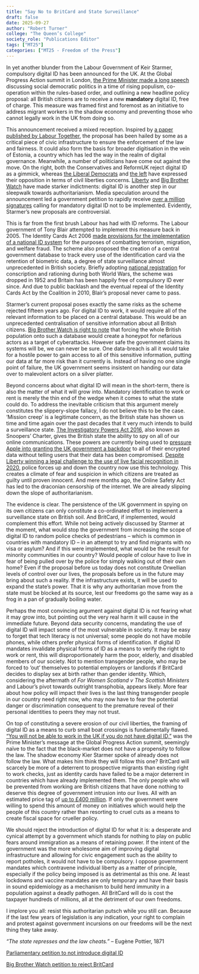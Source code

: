 ```yaml
---
title: "Say No to BritCard and State Surveillance"
draft: false
date: 2025-09-27
author: "Robert Turner"
college: "The Queen’s College"
society_role: "Publications Editor"
tags: ["MT25"]
categories: ["MT25 - Freedom of the Press"]
---
```


In yet another blunder from the Labour Government of Keir Starmer, compulsory digital ID has been announced for the UK. <!--more--> At the Global Progress Action summit in London, [the Prime Minister made a long speech]( https://www.youtube.com/live/5gDAIyAwtxo?si=UoBNSMbda4pFl8pS) discussing social democratic politics in a time of rising populism, co-operation within the rules-based order, and outlining a new headline policy proposal: all British citizens are to receive a new **mandatory** digital ID, free of charge. This measure was framed first and foremost as an initiative to address migrant workers in the shadow economy and preventing those who cannot legally work in the UK from doing so.

This announcement received a mixed reception. Inspired by [a paper published by Labour Together]( https://www.labourtogether.uk/all-reports/britcard), the proposal has been hailed by some as a critical piece of civic infrastructure to ensure the enforcement of the law and fairness. It could also form the basis for broader digitisation in the vein of Estonia, a country which has led the way in the realm of digital governance. Meanwhile, a number of politicians have come out against the move. On the right, both the Conservatives and ReformUK reject digital ID as a gimmick, whereas [the Liberal Democrats](https://www.instagram.com/p/DPELuJMj-6u/) and [the left]( https://www.instagram.com/p/DPCCU69DN0-/) have expressed their opposition in terms of civil liberties concerns. [Liberty]( https://www.libertyhumanrights.org.uk/issue/digital-id-liberty-position/) and [Big Brother Watch]( https://bigbrotherwatch.org.uk/campaigns/no2digitalid/) have made starker indictments: digital ID is another step in our sleepwalk towards authoritarianism. Media speculation around the announcement led a government petition to rapidly receive [over a million signatures]( https://petition.parliament.uk/petitions/730194) calling for mandatory digital ID not to be implemented. Evidently, Starmer’s new proposals are controversial.

This is far from the first brush Labour has had with ID reforms. The Labour government of Tony Blair attempted to implement this measure back in 2005. The Identity Cards Act 2006 [made provisions for the implementation of a national ID system]( https://www.libertyhumanrights.org.uk/issue/digital-id-liberty-position/) for the purposes of combatting terrorism, migration, and welfare fraud. The scheme also proposed the creation of a central government database to track every use of the identification card via the retention of biometric data, a degree of state surveillance almost unprecedented in British society. Briefly adopting [national registration]( https://www.iwm.org.uk/research/tracing-your-family-history/tracing-your-home-front-family-history/national-registration) for conscription and rationing during both World Wars, the scheme was dropped in 1952 and Britain has been happily free of compulsory ID ever since. And due to public backlash and the eventual repeal of the Identity Cards Act by the Coalition in 2010, Blair’s proposal never came to pass.

Starmer’s current proposal poses exactly the same risks as the scheme rejected fifteen years ago. For digital ID to work, it would require all of the relevant information to be placed on a central database. This would be an unprecedented centralisation of sensitive information about all British citizens. [Big Brother Watch is right to note]( https://bigbrotherwatch.org.uk/campaigns/no2digitalid/) that forcing the whole British population onto such a database would create a honeypot for nefarious actors as a target of cyberattacks. However safe the government claims its systems will be, we can never be sure. One data-breach is all it would take for a hostile power to gain access to all of this sensitive information, putting our data at far more risk than it currently is. Instead of having no one single point of failure, the UK government seems insistent on handing our data over to malevolent actors on a silver platter.

Beyond concerns about what digital ID will mean in the short-term, there is also the matter of what it will grow into. Mandatory identification to work or rent is merely the thin end of the wedge when it comes to what the state could do. To address the inevitable criticism that this argument merely constitutes the slippery-slope fallacy, I do not believe this to be the case. ‘Mission creep’ is a legitimate concern, as the British state has shown us time and time again over the past decades that it very much intends to build a surveillance state. [The Investigatory Powers Act 2016]( https://www.libertyhumanrights.org.uk/fundamental/mass-surveillance-snoopers-charter/), also known as Snoopers’ Charter, gives the British state the ability to spy on all of our online communications. These powers are currently being used to [pressure Apple into granting the UK government a backdoor]( https://www.theverge.com/news/608145/apple-uk-icloud-encrypted-backups-spying-snoopers-charter) to all of their encrypted data without telling users that their data has been compromised. [Despite Liberty winning a legal challenge to the use of live facial recognition in 2020]( https://www.libertyhumanrights.org.uk/fundamental/facial-recognition/), police forces up and down the country now use this technology. This creates a climate of fear and suspicion in which citizens are treated as guilty until proven innocent. And mere months ago, the Online Safety Act has led to the draconian censorship of the internet. We are already slipping down the slope of authoritarianism.

The evidence is clear. The persistence of the UK government in spying on its own citizens can only constitute a co-ordinated effort to implement a surveillance state on British soil. And BritCard, if implemented, would complement this effort. While not being actively discussed by Starmer at the moment, what would stop the government from increasing the scope of digital ID to random police checks of pedestrians – which is common in countries with mandatory ID – in an attempt to try and find migrants with no visa or asylum? And if this were implemented, what would be the result for minority communities in our country? Would people of colour have to live in fear of being pulled over by the police for simply walking out of their own home? Even if the proposal before us today does not constitute Orwellian levels of control over our lives, the proposals before us in the future may bring about such a reality. If the infrastructure exists, it will be used to expand the state’s power. That it is why any authoritarian move from the state must be blocked at its source, lest our freedoms go the same way as a frog in a pan of gradually boiling water.

Perhaps the most convincing argument against digital ID is not fearing what it may grow into, but pointing out the very real harm it will cause in the immediate future. Beyond data security concerns, mandating the use of digital ID will  impact some of the most vulnerable in society. It may be easy to forget that tech literacy is not universal; some people do not have mobile phones, while others prefer physical forms of identification. If digital ID mandates invalidate physical forms of ID as a means to verify the right to work or rent, this will disproportionately harm the poor, elderly, and disabled members of our society. Not to mention transgender people, who may be forced to ‘out’ themselves to potential employers or landlords if BritCard decides to display sex at birth rather than gender identity. Which, considering the aftermath of *For Women Scotland v The Scottish Ministers* and Labour’s pivot towards outright transphobia, appears likely. More fear about how policy will impact their lives is the last thing transgender people in our country need right now, who may now have to fear the potential danger or discrimination consequent to the premature reveal of their personal identities to peers they may not trust.

On top of constituting a severe erosion of our civil liberties, the framing of digital ID as a means to curb small boat crossings is fundamentally flawed. [“You will not be able to work in the UK if you do not have digital ID,”]( https://www.youtube.com/live/5gDAIyAwtxo?si=UoBNSMbda4pFl8pS) was the Prime Minister’s message at the Global Progress Action summit, seemingly naïve to the fact that the black-market does not have a propensity to follow the law. The shadow economy Kier Starmer spoke of already does not follow the law. What makes him think they will follow this one? BritCard will scarcely be more of a deterrent to prospective migrants than existing right to work checks, just as identity cards have failed to be a major deterrent in countries which have already implemented them. The only people who will be prevented from working are British citizens that have done nothing to deserve this degree of government intrusion into our lives. All with an estimated price tag of [up to £400 million]( https://www.labourtogether.uk/all-reports/britcard). If only the government were willing to spend this amount of money on initiatives which would help the people of this country rather than resorting to cruel cuts as a means to create fiscal space for crueller policy.

We should reject the introduction of digital ID for what it is: a desperate and cynical attempt by a government which stands for nothing to play on public fears around immigration as a means of retaining power. If the intent of the government was the more wholesome aim of improving digital infrastructure and allowing for civic engagement such as the ability to report potholes, it would not have to be compulsory. I oppose government mandates which contravene individual liberty as a matter of principle, especially if the policy being imposed is as detrimental as this one. At least lockdowns and vaccine mandates are only temporary and have their basis in sound epidemiology as a mechanism to build herd immunity in a population against a deadly pathogen. All BritCard will do is cost the taxpayer hundreds of millions, all at the detriment of our own freedoms.

I implore you all: resist this authoritarian putsch while you still can. Because if the last few years of legislation is any indication, your right to complain and protest against government incursions on our freedoms will be the next thing they take away.

*“The state represses and the law cheats.”* – Eugène Pottier, 1871

[Parliamentary petition to not introduce digital ID]( https://petition.parliament.uk/petitions/730194)

[Big Brother Watch petition to reject BritCard]( https://you.38degrees.org.uk/petitions/reject-plans-for-a-mandatory-britcard-digital-id?bucket=memblast)
